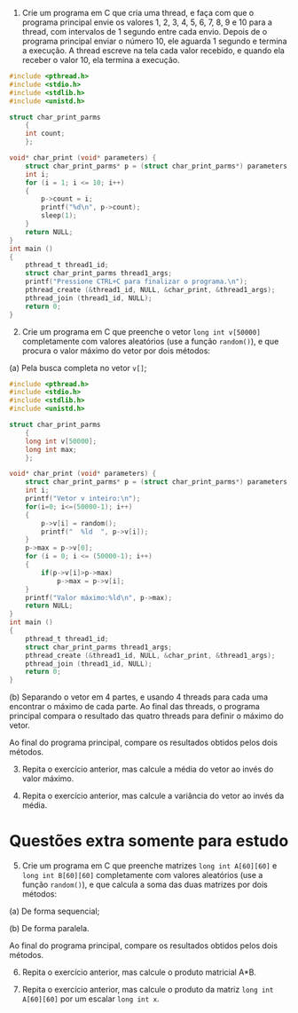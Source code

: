 1. Crie um programa em C que cria uma thread, e faça com que o programa principal envie os valores 1, 2, 3, 4, 5, 6, 7, 8, 9 e 10 para a thread, com intervalos de 1 segundo entre cada envio. Depois de o programa principal enviar o número 10, ele aguarda 1 segundo e termina a execução. A thread escreve na tela cada valor recebido, e quando ela receber o valor 10, ela termina a execução.
```C
#include <pthread.h>
#include <stdio.h>
#include <stdlib.h>
#include <unistd.h>

struct char_print_parms
	{
	int count; 
	};

void* char_print (void* parameters) {
	struct char_print_parms* p = (struct char_print_parms*) parameters;
	int i;
	for (i = 1; i <= 10; i++)
	{
		p->count = i;
		printf("%d\n", p->count);
		sleep(1);
	}
	return NULL;
}
int main ()
{
	pthread_t thread1_id;
	struct char_print_parms thread1_args;
	printf("Pressione CTRL+C para finalizar o programa.\n");
	pthread_create (&thread1_id, NULL, &char_print, &thread1_args);
	pthread_join (thread1_id, NULL);
	return 0;
}
```

2. Crie um programa em C que preenche o vetor `long int v[50000]` completamente com valores aleatórios (use a função `random()`), e que procura o valor máximo do vetor por dois métodos:

(a) Pela busca completa no vetor `v[]`;
```C
#include <pthread.h>
#include <stdio.h>
#include <stdlib.h>
#include <unistd.h>

struct char_print_parms
	{
	long int v[50000]; 
	long int max;
	};

void* char_print (void* parameters) {
	struct char_print_parms* p = (struct char_print_parms*) parameters;
	int i;
	printf("Vetor v inteiro:\n");
	for(i=0; i<=(50000-1); i++)
	{
		p->v[i] = random();
		printf("  %ld  ", p->v[i]);
	}
	p->max = p->v[0];
	for (i = 0; i <= (50000-1); i++)
	{
		if(p->v[i]>p->max)
			p->max = p->v[i];
	}
	printf("Valor máximo:%ld\n", p->max);
	return NULL;
}
int main ()
{
	pthread_t thread1_id;
	struct char_print_parms thread1_args;
	pthread_create (&thread1_id, NULL, &char_print, &thread1_args);
	pthread_join (thread1_id, NULL);
	return 0;
}
```

(b) Separando o vetor em 4 partes, e usando 4 threads para cada uma encontrar o máximo de cada parte. Ao final das threads, o programa principal compara o resultado das quatro threads para definir o máximo do vetor.

Ao final do programa principal, compare os resultados obtidos pelos dois métodos.

3. Repita o exercício anterior, mas calcule a média do vetor ao invés do valor máximo.

4. Repita o exercício anterior, mas calcule a variância do vetor ao invés da média.

# Questões extra somente para estudo

5. Crie um programa em C que preenche matrizes `long int A[60][60]` e `long int B[60][60]` completamente com valores aleatórios (use a função `random()`), e que calcula a soma das duas matrizes por dois métodos:

(a) De forma sequencial;

(b) De forma paralela.

Ao final do programa principal, compare os resultados obtidos pelos dois métodos.

6. Repita o exercício anterior, mas calcule o produto matricial A*B.

7. Repita o exercício anterior, mas calcule o produto da matriz `long int A[60][60]` por um escalar `long int x`.

